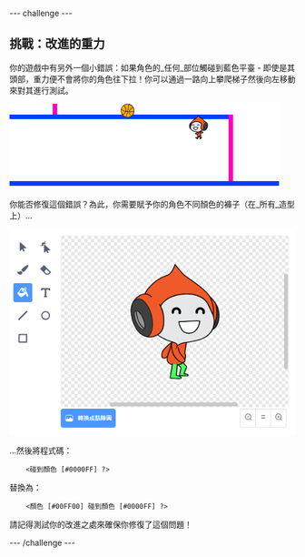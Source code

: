 --- challenge ---
## 挑戰：改進的重力
你的遊戲中有另外一個小錯誤：如果角色的_任何_部位觸碰到藍色平臺 - 即使是其頭部，重力便不會將你的角色往下拉！你可以通過一路向上攀爬梯子然後向左移動來對其進行測試。

![screenshot](images/dodge-gravity-bug.png)

你能否修復這個錯誤？為此，你需要賦予你的角色不同顏色的褲子（在_所有_造型上）...

![screenshot](images/dodge-trousers.png)

...然後將程式碼： 

```blocks
	<碰到顏色 [#0000FF] ?>
```

替換為：

```blocks
	<顏色 [#00FF00] 碰到顏色 [#0000FF] ?>
```

請記得測試你的改進之處來確保你修復了這個問題！




--- /challenge ---
